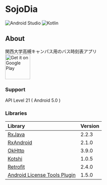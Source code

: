 
#  SojoDia  
![Android Studio](https://img.shields.io/badge/Android%20Studio-3.3%20beta3-green.svg)
![Kotlin](https://img.shields.io/badge/kotlin-1.3.0-yellow.svg)

## About  
関西大学高槻キャンパス用のバス時刻表アプリ  
[<img src="https://play.google.com/intl/en_us/badges/images/generic/en_badge_web_generic.png"
alt="Get it on Google Play" height="80">](https://play.google.com/store/apps/details?id=com.numero.sojodia)

### Support  
API Level 21 ( Android 5.0 )

### Libraries  
|Library|Version|
|:-----------|:-----------|
|[RxJava](https://github.com/ReactiveX/RxJava)|2.2.3|
|[RxAndroid](https://github.com/ReactiveX/RxAndroid)|2.1.0|
|[OkHttp](https://github.com/square/okhttp)|3.9.0|
|[Kotshi](https://github.com/ansman/kotshi)|1.0.5|
|[Retrofit](https://github.com/square/retrofit)|2.4.0|
|[Android License Tools Plugin](https://github.com/cookpad/license-tools-plugin)|1.5.0|
